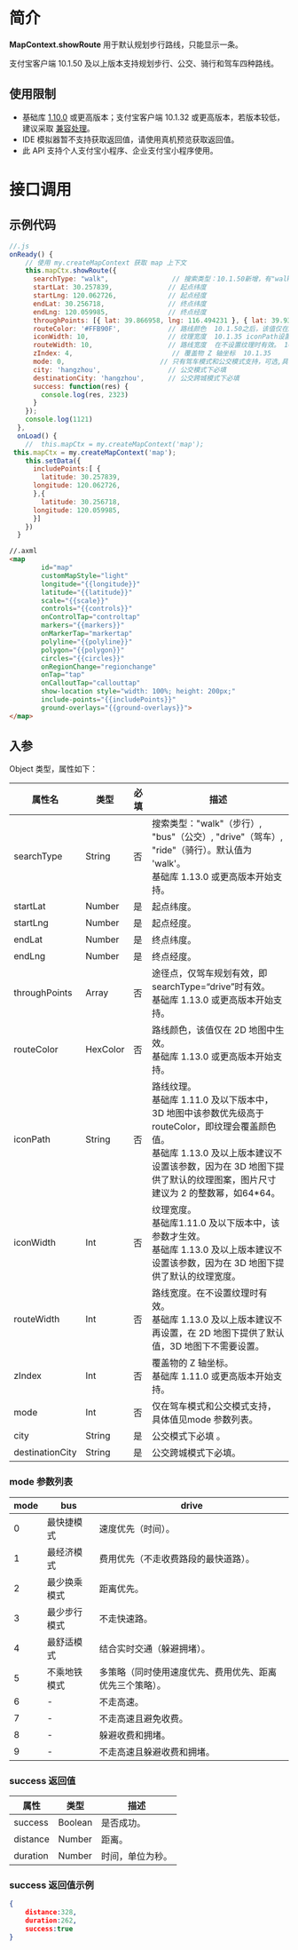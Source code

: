 
# 简介
**MapContext.showRoute** 用于默认规划步行路线，只能显示一条。

支付宝客户端 10.1.50 及以上版本支持规划步行、公交、骑行和驾车四种路线。

## 使用限制

- 基础库 [1.10.0](https://opendocs.alipay.com/mini/framework/lib) 或更高版本；支付宝客户端 10.1.32 或更高版本，若版本较低，建议采取 [兼容处理](/mini/framework/compatibility)。
- IDE 模拟器暂不支持获取返回值，请使用真机预览获取返回值。
- 此 API 支持个人支付宝小程序、企业支付宝小程序使用。

# 接口调用

## 示例代码
```javascript
//.js
onReady() {
    // 使用 my.createMapContext 获取 map 上下文
    this.mapCtx.showRoute({
      searchType: "walk",                // 搜索类型：10.1.50新增，有"walk", "bus", "drive", "ride", 默认值为walk
      startLat: 30.257839,              // 起点纬度
      startLng: 120.062726,             // 起点经度
      endLat: 30.256718,                // 终点纬度
      endLng: 120.059985,               // 终点经度
      throughPoints: [{ lat: 39.866958, lng: 116.494231 }, { lat: 39.9357, lng: 116.581092 }],//途径点：10.1.50新增,仅驾车规划有效，searchType=“drive”
      routeColor: '#FFB90F',            // 路线颜色  10.1.50之后，该值仅在2d地图中生效
      iconWidth: 10,                    // 纹理宽度  10.1.35 iconPath设置时才生效。10.1.50建议不再设置，在3d地图下提供了默认的纹理宽度。
      routeWidth: 10,                   // 路线宽度  在不设置纹理时有效。 10.1.50建议不再设置，在2d地图下提供了默认值，3d不需要设置。
      zIndex: 4,                         // 覆盖物 Z 轴坐标  10.1.35
      mode: 0,                        // 只有驾车模式和公交模式支持，可选,具体值见下表
      city: 'hangzhou',                 // 公交模式下必填    
      destinationCity: 'hangzhou',      // 公交跨城模式下必填
      success: function(res) {
        console.log(res, 2323)
      }
    });
    console.log(1121)
  },
  onLoad() {
    //  this.mapCtx = my.createMapContext('map');
 this.mapCtx = my.createMapContext('map');
    this.setData({
      includePoints:[ {
        latitude: 30.257839,
      longitude: 120.062726,
      },{
        latitude: 30.256718,
      longitude: 120.059985,
      }]
    })
  }
```


```html
//.axml
<map
        id="map"
        customMapStyle="light"
        longitude="{{longitude}}"
        latitude="{{latitude}}"
        scale="{{scale}}"
        controls="{{controls}}"
        onControlTap="controltap"
        markers="{{markers}}"
        onMarkerTap="markertap"
        polyline="{{polyline}}"
        polygon="{{polygon}}"
        circles="{{circles}}"
        onRegionChange="regionchange"
        onTap="tap"
        onCalloutTap="callouttap"
        show-location style="width: 100%; height: 200px;"
        include-points="{{includePoints}}"
        ground-overlays="{{ground-overlays}}">
</map>
```

## 入参
Object 类型，属性如下：

| **属性名** | **类型** | **必填** | **描述** |
| --- | --- | --- | --- |
| searchType | String | 否 | 搜索类型："walk"（步行）, "bus"（公交）, "drive"（驾车）, "ride"（骑行）。默认值为 'walk'。<br />基础库 1.13.0 或更高版本开始支持。 |
| startLat | Number | 是 | 起点纬度。 |
| startLng | Number | 是 | 起点经度。 |
| endLat | Number | 是 | 终点纬度。 |
| endLng | Number | 是 | 终点经度。 |
| throughPoints | Array | 否 | 途径点，仅驾车规划有效，即 searchType=“drive”时有效。<br />基础库 1.13.0 或更高版本开始支持。 |
| routeColor | HexColor | 否 | 路线颜色，该值仅在 2D 地图中生效。<br />基础库 1.13.0 或更高版本开始支持。 |
| iconPath | String | 否 | 路线纹理。<br />基础库 1.11.0 及以下版本中，3D 地图中该参数优先级高于 routeColor，即纹理会覆盖颜色值。<br />基础库 1.13.0 及以上版本建议不设置该参数，因为在 3D 地图下提供了默认的纹理图案，图片尺寸建议为 2 的整数幂，如64*64。 |
| iconWidth | Int | 否 | 纹理宽度。<br />基础库1.11.0 及以下版本中，该参数才生效。<br />基础库 1.13.0 及以上版本建议不设置该参数，因为在 3D 地图下提供了默认的纹理宽度。 |
| routeWidth | Int | 否 | 路线宽度。在不设置纹理时有效。<br />基础库 1.13.0 及以上版本建议不再设置，在 2D 地图下提供了默认值，3D 地图下不需要设置。 |
| zIndex | Int | 否 | 覆盖物的 Z 轴坐标。<br />基础库 1.11.0 或更高版本开始支持。 |
| mode | Int | 否 | 仅在驾车模式和公交模式支持，具体值见mode 参数列表。 |
| city | String | 是 | 公交模式下必填 。 |
| destinationCity | String | 是 | 公交跨城模式下必填。 |


### mode 参数列表
| **mode** | **bus** | **drive** |
| --- | --- | --- |
| 0 | 最快捷模式 | 速度优先（时间）。 |
| 1 | 最经济模式 | 费用优先（不走收费路段的最快道路）。 |
| 2 | 最少换乘模式 | 距离优先。 |
| 3 | 最少步行模式 | 不走快速路。 |
| 4 | 最舒适模式 | 结合实时交通（躲避拥堵）。 |
| 5 | 不乘地铁模式 | 多策略（同时使用速度优先、费用优先、距离优先三个策略）。 |
| 6 | - | 不走高速。 |
| 7 | - | 不走高速且避免收费。 |
| 8 | - | 躲避收费和拥堵。 |
| 9 | - | 不走高速且躲避收费和拥堵。 |


### success 返回值
| **属性** | **类型** | **描述** |
| --- | --- | --- |
| success | Boolean | 是否成功。 |
| distance | Number | 距离。 |
| duration | Number | 时间，单位为秒。 |


### success 返回值示例
```json
{
    distance:328,
    duration:262,
    success:true
}
```
